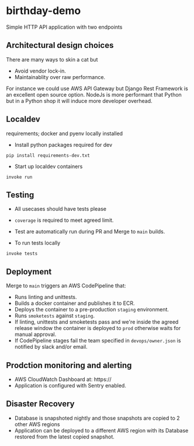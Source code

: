 # birthday-demo

Simple HTTP API application with two endpoints

## Architectural design choices

There are many ways to skin a cat but 

- Avoid vendor lock-in.
- Maintainablity over raw performance.

For instance we could use AWS API Gateway but Django Rest Framework is an excellent open source option.
NodeJs is more performant that Python but in a Python shop it will induce more developer overhead.

## Localdev

requirements; docker and pyenv locally installed

- Install python packages required for dev
```
pip install requirements-dev.txt
```

- Start up localdev containers
```
invoke run
```

## Testing

- All usecases should have tests please
- `coverage` is required to meet agreed limit.
- Test are automatically run during PR and Merge to `main` builds.

- To run tests locally
```
invoke tests
```

## Deployment

Merge to `main` triggers an AWS CodePipeline that:
- Runs linting and unittests.
- Builds a docker container and publishes it to ECR.
- Deploys the container to a pre-production `staging` environment.
- Runs `smoketests` against `staging`.
- If linting, unittests and smoketests pass and we're inside the agreed release window the container is deployed to `prod` otherwise waits for manual approval.
- If CodePipeline stages fail the team specified in `devops/owner.json` is notified by slack and/or email.


## Prodction monitoring and alerting

- AWS CloudWatch Dashboard at: https://
- Application is configured with Sentry enabled.


## Disaster Recovery

- Database is snapshoted nightly and those snapshots are copied to 2 other AWS regions
- Application can be deployed to a different AWS region with its Database restored from the latest copied snapshot.
